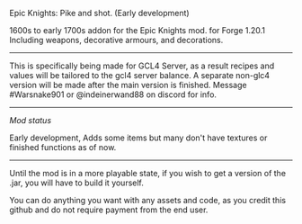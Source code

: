 Epic Knights: Pike and shot. (Early development)

1600s to early 1700s addon for the Epic Knights mod. for Forge 1.20.1 
Including weapons, decorative armours, and decorations.

------------------------------------------------------------------

This is specifically being made for GCL4 Server, as a result recipes and values will be tailored to the gcl4 server balance.
A separate non-glc4 version will be made after the main version is finished. Message #Warsnake901 or @indeinerwand88 on discord for info.

-----------------------------------------------------------------

*Mod status*

Early development, Adds some items but many don't have textures or finished functions as of now.

-----------------------------------------------------------------

Until the mod is in a more playable state, if you wish to get a version of the .jar, you will have to build it yourself.

You can do anything you want with any assets and code, as you credit this github and do not require payment from the end user.

